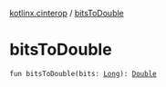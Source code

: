 [kotlinx.cinterop](index.md) / [bitsToDouble](./bits-to-double.md)

# bitsToDouble

`fun bitsToDouble(bits: `[`Long`](https://kotlinlang.org/api/latest/jvm/stdlib/kotlin/-long/index.html)`): `[`Double`](https://kotlinlang.org/api/latest/jvm/stdlib/kotlin/-double/index.html)